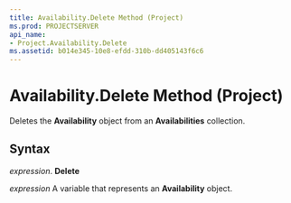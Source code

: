 ```yaml
---
title: Availability.Delete Method (Project)
ms.prod: PROJECTSERVER
api_name:
- Project.Availability.Delete
ms.assetid: b014e345-10e8-efdd-310b-dd405143f6c6
---
```



# Availability.Delete Method (Project)

Deletes the  **Availability** object from an **Availabilities** collection.


## Syntax

 _expression_. **Delete**

 _expression_ A variable that represents an **Availability** object.


